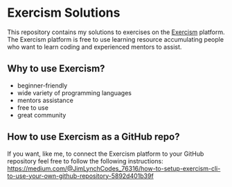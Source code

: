 # Exercism Solutions 

This repository contains my solutions to exercises on the [Exercism](https://exercism.io/) platform.
The Exercism platform is free to use learning resource accumulating people who want to learn coding and 
experienced mentors to assist. 

## Why to use Exercism?
- beginner-friendly
- wide variety of programming languages
- mentors assistance
- free to use
- great community

## How to use Exercism as a GitHub repo?
If you want, like me, to connect the Exercism platform to your GitHub repository feel free to follow 
the following instructions: https://medium.com/@JimLynchCodes_76316/how-to-setup-exercism-cli-to-use-your-own-github-repository-5892d401b39f
